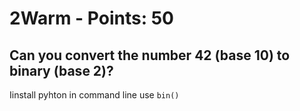  # 2Warm - Points: 50
 
 ##  Can you convert the number 42 (base 10) to binary (base 2)?

Iinstall pyhton in command line use ```bin()```
